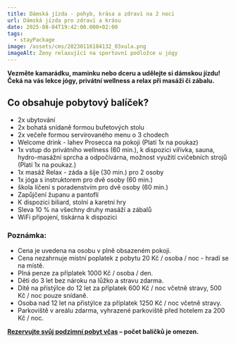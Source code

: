```yaml
---
title: Dámská jízda - pohyb, krása a zdraví na 2 noci
url: Dámská jízda pro zdraví a krásu
date: 2025-08-04T19:42:00.000+02:00
tags:
  - stayPackage
image: /assets/cms/20230116184132_03xula.png
imageAlt: Ženy relaxující na sportovní podložce u jógy
---
```

**Vezměte kamarádku, maminku nebo dceru a udělejte si dámskou jízdu! Čeká na vás lekce jógy, privátní wellness a relax při masáži či zábalu.**

## **Co obsahuje pobytový balíček?**

* ​2x ubytování
* 2x bohatá snídaně formou bufetových stolu
* 2x večeře formou servírovaného menu o 3 chodech
* Welcome drink - lahev Prosecca na pokoji (Platí 1x na poukaz)
* 1x vstup do privátního wellness (60 min.), k dispozici vířivka, sauna, hydro-masážní sprcha a odpočívárna, možnost využití cvičebních strojů (Platí 1x na poukaz.)
* 1x masáž Relax - záda a šíje (30 min.) pro 2 osoby
* 1x jóga s instruktorem pro dvě osoby (60 min.)
* škola líčení s poradenstvím pro dvě osoby (60 min.)
* Zapůjčení županu a pantoflí
* K dispozici biliard, stolní a karetní hry
* Sleva 10 % na všechny druhy masáží a zábalů
* WiFi připojení, tiskárna k dispozici

### Poznámka:

* ​Cena je uvedena na osobu v plně obsazeném pokoji.
* Cena nezahrnuje místní poplatek z pobytu 20 Kč / osoba / noc - hradí se na místě.
* Plná penze za příplatek 1000 Kč / osoba / den.
* Děti do 3 let bez nároku na lůžko a stravu zdarma.
* Dítě na přistýlce do 12 let za příplatek 600 Kč / noc včetně stravy, 500 Kč / noc pouze snídaně.
* Osoba nad 12 let na přistýlce za příplatek 1250 Kč / noc včetně stravy.
* Parkoviště v areálu zdarma, vyhrazené parkoviště před hotelem za 200 Kč / noc.

**[Rezervujte svůj podzimní pobyt včas](https://chateau-orlice.cz/cs/) – počet balíčků je omezen.**
